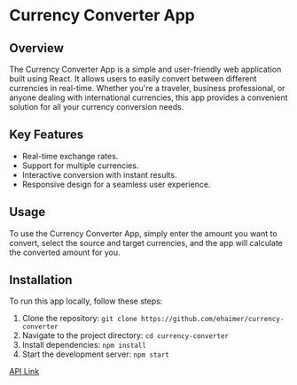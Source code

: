 # Currency Converter App

## Overview

The Currency Converter App is a simple and user-friendly web application built using React. It allows users to easily convert between different currencies in real-time. Whether you're a traveler, business professional, or anyone dealing with international currencies, this app provides a convenient solution for all your currency conversion needs.

## Key Features

- Real-time exchange rates.
- Support for multiple currencies.
- Interactive conversion with instant results.
- Responsive design for a seamless user experience.

## Usage

To use the Currency Converter App, simply enter the amount you want to convert, select the source and target currencies, and the app will calculate the converted amount for you.

## Installation

To run this app locally, follow these steps:

1. Clone the repository: `git clone https://github.com/ehaimer/currency-converter`
2. Navigate to the project directory: `cd currency-converter`
3. Install dependencies: `npm install`
4. Start the development server: `npm start`

[API Link](https://exchangeratesapi.io)